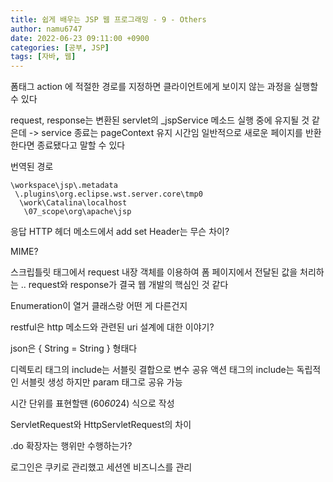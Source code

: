 ```yaml
---
title: 쉽게 배우는 JSP 웹 프로그래밍 - 9 - Others
author: namu6747
date: 2022-06-23 09:11:00 +0900
categories: [공부, JSP]
tags: [자바, 웹]
---
```


폼태그 action 에 적절한 경로를 지정하면 클라이언트에게
보이지 않는 과정을 실행할 수 있다

request, response는 변환된 servlet의 _jspService 메소드 실행 중에
유지될 것 같은데 -> service 종료는 pageContext 유지 시간임
일반적으로 새로운 페이지를 반환한다면 종료됐다고 말할 수 있다

번역된 경로

```
\workspace\jsp\.metadata
 \.plugins\org.eclipse.wst.server.core\tmp0  
  \work\Catalina\localhost
   \07_scope\org\apache\jsp
```

응답 HTTP 헤더 메소드에서
add set Header는 무슨 차이?

MIME? 

스크립틀릿 태그에서 request 내장 객체를 이용하여
폼 페이지에서 전달된 값을 처리하는 ..
request와 response가 결국 웹 개발의 핵심인 것 같다

Enumeration이 열거 클래스랑 어떤 게 다른건지

restful은 http 메소드와 관련된 uri 설계에 대한 이야기?

json은 { String = String } 형태다

디렉토리 태그의 include는 서블릿 결합으로 변수 공유
액션 태그의 include는 독립적인 서블릿 생성 하지만
 param 태그로 공유 가능

시간 단위를 표현할땐 (60*60*24) 식으로 작성

ServletRequest와 HttpServletRequest의 차이

.do 확장자는 행위만 수행하는가?

로그인은 쿠키로 관리했고
세션엔 비즈니스를 관리

